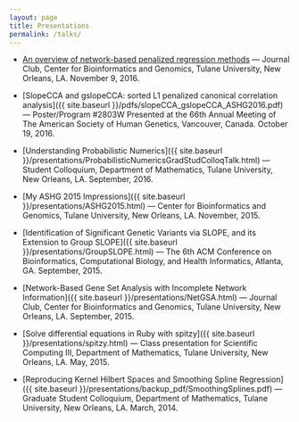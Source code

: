 ```yaml
---
layout: page
title: Presentations
permalink: /talks/
---
```


* [An overview of network-based penalized regression methods](http://www.alexejgossmann.com/network_based_regression_talk/index.html#/) &mdash; Journal Club, Center for Bioinformatics and Genomics, Tulane University, New Orleans, LA. November 9, 2016.

* [SlopeCCA and gslopeCCA: sorted L1 penalized canonical correlation analysis]({{ site.baseurl }}/pdfs/slopeCCA_gslopeCCA_ASHG2016.pdf) &mdash; Poster/Program #2803W Presented at the 66th Annual Meeting of The American Society of Human Genetics, Vancouver, Canada. October 19, 2016.

* [Understanding Probabilistic Numerics]({{ site.baseurl }}/presentations/ProbabilisticNumericsGradStudColloqTalk.html) &mdash; Student Colloquium, Department of Mathematics, Tulane University, New Orleans, LA. September, 2016.

* [My ASHG 2015 Impressions]({{ site.baseurl }}/presentations/ASHG2015.html) &mdash; Center for Bioinformatics and Genomics, Tulane University, New Orleans, LA. November, 2015.

* [Identification of Significant Genetic Variants via SLOPE, and its Extension to Group SLOPE]({{ site.baseurl }}/presentations/GroupSLOPE.html) &mdash;  The 6th ACM Conference on Bioinformatics, Computational Biology, and Health Informatics, Atlanta, GA. September, 2015.

* [Network-Based Gene Set Analysis with Incomplete Network Information]({{ site.baseurl }}/presentations/NetGSA.html) &mdash; Journal Club, Center for Bioinformatics and Genomics, Tulane University, New Orleans, LA. September, 2015.

* [Solve differential equations in Ruby with spitzy]({{ site.baseurl }}/presentations/spitzy.html) &mdash; Class presentation for Scientific Computing III, Department of Mathematics, Tulane University, New Orleans, LA. May, 2015.

* [Reproducing Kernel Hilbert Spaces and Smoothing Spline Regression]({{ site.baseurl }}/presentations/backup_pdf/SmoothingSplines.pdf) &mdash; Graduate Student Colloquium, Department of Mathematics, Tulane University, New Orleans, LA. March, 2014.
